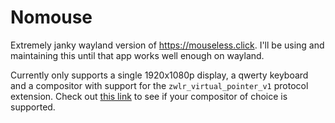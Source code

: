 # Nomouse

Extremely janky wayland version of https://mouseless.click. I'll be using and maintaining this until that app works well enough on wayland.

Currently only supports a single 1920x1080p display, a qwerty keyboard and a compositor with support for the `zwlr_virtual_pointer_v1` protocol extension.
Check out [this link](https://wayland.app/protocols/wlr-virtual-pointer-unstable-v1) to see if your compositor of choice is supported.

